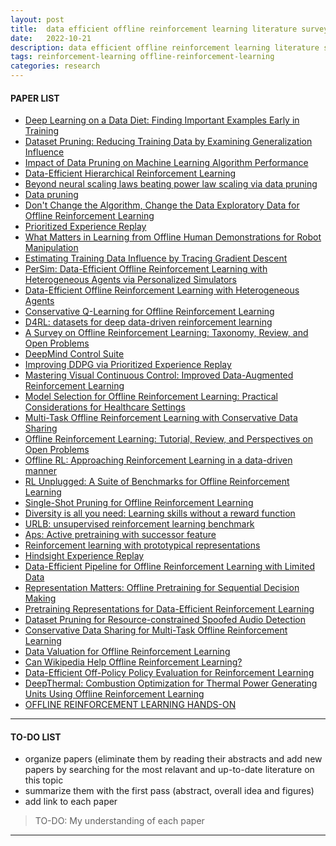 ```yaml
---
layout: post
title:  data efficient offline reinforcement learning literature survey
date:   2022-10-21
description: data efficient offline reinforcement learning literature survey
tags: reinforcement-learning offline-reinforcement-learning
categories: research
---
```


#### PAPER LIST
<ul>
    <li><a href="https://">Deep Learning on a Data Diet: Finding Important Examples Early in Training</a></li>
    <li><a href="https://">Dataset Pruning: Reducing Training Data by Examining Generalization Influence</a></li>
    <li><a href="https://">Impact of Data Pruning on Machine Learning Algorithm Performance</a></li>
    <li><a href="https://">Data-Efficient Hierarchical Reinforcement Learning</a></li>
    <li><a href="https://">Beyond neural scaling laws beating power law scaling via data pruning</a></li>
    <li><a href="https://">Data pruning</a></li>
    <li><a href="https://">Don't Change the Algorithm, Change the Data Exploratory Data for Offline Reinforcement Learning</a></li>
    <li><a href="https://">Prioritized Experience Replay</a></li>
    <li><a href="https://">What Matters in Learning from Offline Human Demonstrations for Robot Manipulation</a></li>
    <li><a href="https://">Estimating Training Data Influence by Tracing Gradient Descent</a></li>
    <li><a href="https://">PerSim: Data-Efficient Offline Reinforcement Learning with Heterogeneous Agents via Personalized Simulators</a></li>
    <li><a href="https://">Data-Efficient Offline Reinforcement Learning with Heterogeneous Agents</a></li>
    <li><a href="https://">Conservative Q-Learning for Offline Reinforcement Learning</a></li>
    <li><a href="https://">D4RL: datasets for deep data-driven reinforcement learning</a></li>
    <li><a href="https://">A Survey on Offline Reinforcement Learning: Taxonomy, Review, and Open Problems</a></li>
    <li><a href="https://">DeepMind Control Suite</a></li>
    <li><a href="https://">Improving DDPG via Prioritized Experience Replay</a></li>
    <li><a href="https://">Mastering Visual Continuous Control: Improved Data-Augmented Reinforcement Learning</a></li>
    <li><a href="https://">Model Selection for Offline Reinforcement Learning: Practical Considerations for Healthcare Settings</a></li>
    <li><a href="https://">Multi-Task Offline Reinforcement Learning with Conservative Data Sharing</a></li>
    <li><a href="https://">Offline Reinforcement Learning: Tutorial, Review, and Perspectives on Open Problems</a></li>
    <li><a href="https://">Offline RL: Approaching Reinforcement Learning in a data-driven manner</a></li>
    <li><a href="https://">RL Unplugged: A Suite of Benchmarks for Offline Reinforcement Learning</a></li>
    <li><a href="https://">Single-Shot Pruning for Offline Reinforcement Learning</a></li>
    <li><a href="https://">Diversity is all you need: Learning skills without a reward function</a></li>
    <li><a href="https://">URLB: unsupervised reinforcement learning benchmark</a></li>
    <li><a href="https://">Aps: Active pretraining with successor feature</a></li>
    <li><a href="https://">Reinforcement learning with prototypical representations</a></li> 
    <li><a href="https://">Hindsight Experience Replay</a></li>
    <li><a href="https://">Data-Efficient Pipeline for Offline Reinforcement Learning with Limited Data</a></li>
    <li><a href="https://">Representation Matters: Offline Pretraining for Sequential Decision Making</a></li>
    <li><a href="https://">Pretraining Representations for Data-Efficient Reinforcement Learning</a></li>
    <li><a href="https://">Dataset Pruning for Resource-constrained Spoofed Audio Detection</a></li>
    <li><a href="https://">Conservative Data Sharing for Multi-Task Offline Reinforcement Learning</a></li>
    <li><a href="https://">Data Valuation for Offline Reinforcement Learning</a></li>
    <li><a href="https://">Can Wikipedia Help Offline Reinforcement Learning?</a></li>
    <li><a href="https://">Data-Efficient Off-Policy Policy Evaluation for Reinforcement Learning</a></li>
    <li><a href="https://">DeepThermal: Combustion Optimization for Thermal Power Generating Units Using Offline Reinforcement Learning</a></li>
    <li><a href="https://">OFFLINE REINFORCEMENT LEARNING HANDS-ON</a></li>
</ul>

<hr>

#### TO-DO LIST
<ul>
    <li>organize papers (eliminate them by reading their abstracts and add new papers by searching for the most relavant and up-to-date literature on this topic</li>
    <li>summarize them with the first pass (abstract, overall idea and figures)</li>
    <li>add link to each paper</li>
</ul>

<blockquote>
    TO-DO: My understanding of each paper
</blockquote>


<hr>